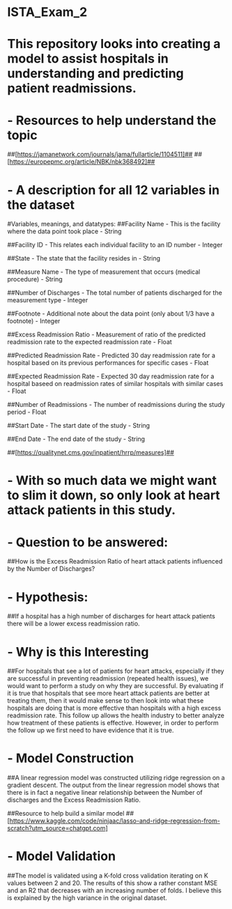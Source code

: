 # ISTA_Exam_2
# This repository looks into creating a model to assist hospitals in understanding and predicting patient readmissions.


# - Resources to help understand the topic
##[https://jamanetwork.com/journals/jama/fullarticle/1104511]##
##[https://europepmc.org/article/NBK/nbk368492]##


# - A description for all 12 variables in the dataset
#Variables, meanings, and datatypes:
##Facility Name - This is the facility where the data point took place - String

##Facility ID - This relates each individual facility to an ID number - Integer

##State - The state that the facility resides in - String

##Measure Name - The type of measurement that occurs (medical procedure) - String

##Number of Discharges - The total number of patients discharged for the measurement type - Integer

##Footnote - Additional note about the data point (only about 1/3 have a footnote) - Integer

##Excess Readmission Ratio - Measurement of ratio of the predicted readmission rate to the expected readmission rate - Float

##Predicted Readmission Rate - Predicted 30 day readmission rate for a hospital based on its previous performances for specific cases - Float

##Expected Readmission Rate - Expected 30 day readmission rate for a hospital baseed on readmission rates of similar hospitals with similar cases - Float

##Number of Readmissions - The number of readmissions during the study period - Float

##Start Date - The start date of the study - String

##End Date - The end date of the study - String

##[https://qualitynet.cms.gov/inpatient/hrrp/measures]##


# - With so much data we might want to slim it down, so only look at heart attack patients in this study.


# - Question to be answered:
##How is the Excess Readmission Ratio of heart attack patients influenced by the Number of Discharges?

# - Hypothesis:
##If a hospital has a high number of discharges for heart attack patients there will be a lower excess readmission ratio.


# - Why is this Interesting
##For hospitals that see a lot of patients for heart attacks, especially if they are successful in preventing readmission (repeated health issues), we would want to perform a study on why they are successful. By evaluating if it is true that hospitals that see more heart attack patients are better at treating them, then it would make sense to then look into what these hospitals are doing that is more effective than hospitals with a high excess readmission rate. This follow up allows the health industry to better analyze how treatment of these patients is effective. However, in order to perform the follow up we first need to have evidence that it is true.


# - Model Construction
##A linear regression model was constructed utilizing ridge regression on a gradient descent. The output from the linear regression model shows that there is in fact a negative linear relationship between the Number of discharges and the Excess Readmission Ratio.

##Resource to help build a similar model
##[https://www.kaggle.com/code/ninjaac/lasso-and-ridge-regression-from-scratch?utm_source=chatgpt.com]


# - Model Validation
##The model is validated using a K-fold cross validation iterating on K values between 2 and 20. The results of this show a rather constant MSE and an R2 that decreases with an increasing number of folds. I believe this is explained by the high variance in the original dataset.
